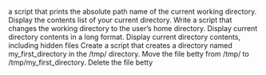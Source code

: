 a script that prints the absolute path name of the current working directory.
Display the contents list of your current directory.
Write a script that changes the working directory to the user’s home directory.
Display current directory contents in a long format.
Display current directory contents, including hidden files
Create a script that creates a directory named my_first_directory in the /tmp/ directory.
Move the file betty from /tmp/ to /tmp/my_first_directory.
Delete the file betty
